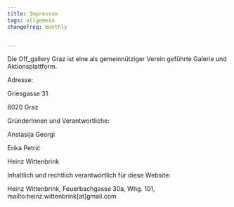 ```yaml
---
title: Impressum
tags: allgemein
changeFreq: monthly


---
```


Die Off_gallery Graz ist eine als gemeinnütziger Verein geführte Galerie und Aktionsplattform.

Adresse:

Griesgasse 31

8020 Graz

GründerInnen und Verantwortliche:

Anstasija Georgi

Erika Petrić

Heinz Wittenbrink

Inhaltlich und rechtlich verantwortlich für diese Website:

Heinz Wittenbrink, Feuerbachgasse 30a, Whg. 101, mailto:heinz.wittenbrink[at]gmail.com
